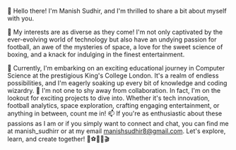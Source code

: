 👋 Hello there! I'm Manish Sudhir, and I'm thrilled to share a bit about myself with you.

👀 My interests are as diverse as they come! I'm not only captivated by the ever-evolving world of technology but also have an undying passion for football, an awe of the mysteries of space, a love for the sweet science of boxing, and a knack for indulging in the finest entertainment.

🌱 Currently, I'm embarking on an exciting educational journey in Computer Science at the prestigious King's College London. It's a realm of endless possibilities, and I'm eagerly soaking up every bit of knowledge and coding wizardry.
💞️ I'm not one to shy away from collaboration. In fact, I'm on the lookout for exciting projects to dive into. Whether it's tech innovation, football analytics, space exploration, crafting engaging entertainment, or anything in between, count me in!
📫 If you're as enthusiastic about these passions as I am or if you simply want to connect and chat, you can find me at manish_sudhirr or at my email manishsudhir8@gmail.com. Let's explore, learn, and create together! 🚀⚽🌌🥊🎬

<!---
Manish-Sudhir/Manish-Sudhir is a ✨ special ✨ repository because its `README.md` (this file) appears on your GitHub profile.
You can click the Preview link to take a look at your changes.
--->
